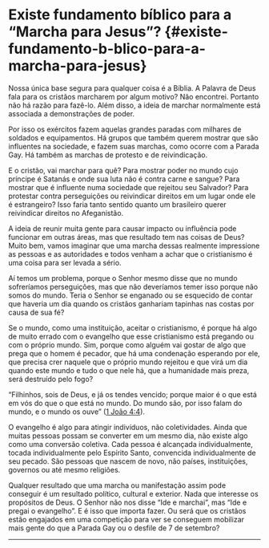 # Existe fundamento bíblico para a “Marcha para Jesus”? {#existe-fundamento-b-blico-para-a-marcha-para-jesus}

Nossa única base segura para qualquer coisa é a Bíblia. A Palavra de Deus fala para os cristãos marcharem por algum motivo? Não encontrei. Portanto não há razão para fazê-lo. Além disso, a ideia de marchar normalmente está associada a demonstrações de poder.

Por isso os exércitos fazem aquelas grandes paradas com milhares de soldados e equipamentos. Há grupos que também querem mostrar que são influentes na sociedade, e fazem suas marchas, como ocorre com a Parada Gay. Há também as marchas de protesto e de reivindicação.

E o cristão, vai marchar para quê? Para mostrar poder no mundo cujo príncipe é Satanás e onde sua luta não é contra carne e sangue? Para mostrar que é influente numa sociedade que rejeitou seu Salvador? Para protestar contra perseguições ou reivindicar direitos em um lugar onde ele é estrangeiro? Isso faria tanto sentido quanto um brasileiro querer reivindicar direitos no Afeganistão.

A ideia de reunir muita gente para causar impacto ou influência pode funcionar em outras áreas, mas que resultado tem nas coisas de Deus? Muito bem, vamos imaginar que uma marcha dessas realmente impressione as pessoas e as autoridades e todos venham a achar que o cristianismo é uma coisa para ser levada a sério.

Aí temos um problema, porque o Senhor mesmo disse que no mundo sofreríamos perseguições, mas que não deveríamos temer isso porque não somos do mundo. Teria o Senhor se enganado ou se esquecido de contar que haveria um dia quando os cristãos ganhariam tapinhas nas costas por causa de sua fé?

Se o mundo, como uma instituição, aceitar o cristianismo, é porque há algo de muito errado com o evangelho que esse cristianismo está pregando ou com o próprio mundo. Sim, porque como alguém vai gostar de algo que prega que o homem é pecador, que há uma condenação esperando por ele, que precisa crer naquele que o próprio mundo rejeitou e que virá um dia quando este mundo e tudo o que nele há, que a humanidade mais preza, será destruído pelo fogo?

“Filhinhos, sois de Deus, e já os tendes vencido; porque maior é o que está em vós do que o que está no mundo. Do mundo são, por isso falam do mundo, e o mundo os ouve” ([1 João 4:4](http://bibliaonline.com.br/acf/1jo/4/4)).

O evangelho é algo para atingir indivíduos, não coletividades. Ainda que muitas pessoas possam se converter em um mesmo dia, não existe algo como uma conversão coletiva. Cada pessoa é alcançada individualmente, tocada individualmente pelo Espírito Santo, convencida individualmente de seu pecado. São pessoas que nascem de novo, não países, instituições, governos ou até mesmo religiões.

Qualquer resultado que uma marcha ou manifestação assim pode conseguir é um resultado político, cultural e exterior. Nada que interesse os propósitos de Deus. O Senhor não nos disse “Ide e marchai”, mas “Ide e pregai o evangelho”. E é isso que importa fazer. Ou será que os cristãos estão engajados em uma competição para ver se conseguem mobilizar mais gente do que a Parada Gay ou o desfile de 7 de setembro?

*****